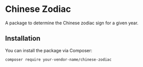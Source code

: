 # Chinese Zodiac

A package to determine the Chinese zodiac sign for a given year.

## Installation

You can install the package via Composer:

```bash
composer require your-vendor-name/chinese-zodiac
